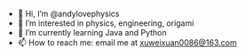 - 👋 Hi, I’m @andylovephysics
- 👀 I’m interested in physics, engineering, origami
- 🌱 I’m currently learning Java and Python
- 📫 How to reach me: email me at xuweixuan0086@163.com

<!---
andylovephysics/andylovephysics is a ✨ special ✨ repository because its `README.md` (this file) appears on your GitHub profile.
You can click the Preview link to take a look at your changes.
--->
